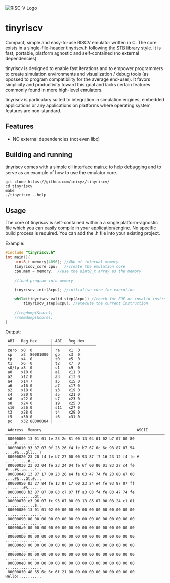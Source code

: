![RISC-V Logo](https://riscv.org/wp-content/uploads/2020/06/riscv-color.svg)

# tinyriscv

Compact, simple and easy-to-use RISCV emulator written in C. The core exists in a single-file-header [tinyriscv.h](https://github.com/inixyz/tinyriscv/blob/main/src/tinyriscv.h) following the [STB library](https://github.com/nothings/stb) style. It is fast, portable, platform agnostic and self-contained (no external dependencies).

tinyriscv is designed to enable fast iterations and to empower programmers to create simulation environments and visualization / debug tools (as opossed to program compatibility for the average end-user). It favors simplicity and productivity toward this goal and lacks certain features commonly found in more high-level emulators.

tinyriscv is particulary suited to integration in simulation engines, embedded applications or any applications on platforms where operating system features are non-standard.

## Features

- NO external dependencies (not even libc)

## Building and running

tinyriscv comes with a simple cli interface [main.c](https://github.com/inixyz/tinyriscv/blob/main/src/main.c) to help debugging and to serve as an example of how to use the emulator core.  

```
git clone https://github.com/inixyz/tinyriscv/
cd tinyriscv
make
./tinyriscv --help
```

## Usage 

The core of tinyriscv is self-contained within a a single platform-agnostic file which you can easily compile in your application/engine. No specific build process is required. You can add the .h file into your existing project.

Example:
```c
#include "tinyriscv.h"
int main(){
    uint8_t memory[4096]; //4kb of internal memory
    tinyriscv_core cpu;   //create the emulation core
    cpu.mem = memory;  //use the uint8_t array as the memory

    //load program into memory

    tinyriscv_init(&cpu); //initialise core for execution

    while(tinyriscv_valid_step(&cpu)) //check for EOF or invalid instruction
        tinyriscv_step(&cpu); //execute the current instruction

    //regdump(&core);
    //memdump(&core);
}
```

Output:
```
 ABI   Reg Hex      │ ABI   Reg Hex     
 ───────────────────┼───────────────────
 zero  x0  0        │ ra    x1  0        
 sp    x2  80001000 │ gp    x3  0        
 tp    x4  0        │ t0    x5  0        
 t1    x6  0        │ t2    x7  0        
 s0/fp x8  0        │ s1    x9  0        
 a0    x10 0        │ a1    x11 0        
 a2    x12 0        │ a3    x13 0        
 a4    x14 7        │ a5    x15 0        
 a6    x16 0        │ a7    x17 0        
 s2    x18 0        │ s3    x19 0        
 s4    x20 0        │ s5    x21 0        
 s6    x22 0        │ s7    x23 0        
 s8    x24 0        │ s9    x25 0        
 s10   x26 0        │ s11   x27 0        
 t3    x28 0        │ t4    x29 0        
 t5    x30 0        │ t6    x31 0        
 pc    x32 80000084 │
```
```
 Address  Memory                                          ASCII
─────────────────────────────────────────────────────────────────────────
 80000000 13 01 01 fe 23 2e 81 00 13 04 01 02 b7 07 00 80 ....#...........
 80000010 93 87 07 0f 23 26 f4 fe b7 67 6c 6c 93 87 87 54 ....#&...gll...T
 80000020 23 20 f4 fe b7 27 00 00 93 87 f7 16 23 12 f4 fe # ...'......#...
 80000030 23 03 04 fe 23 24 04 fe 6f 00 80 01 83 27 c4 fe #...#$..o....'..
 80000040 13 87 17 00 23 26 e4 fe 03 47 74 fe 23 80 e7 00 ....#&...Gt.#...
 80000050 83 27 84 fe 13 87 17 00 23 24 e4 fe 93 87 07 ff .'......#$......
 80000060 b3 87 87 00 83 c7 07 ff a3 03 f4 fe 83 47 74 fe .............Gt.
 80000070 e3 96 07 fc 93 07 00 00 13 85 07 00 03 24 c1 01 .............$..
 80000080 13 01 01 02 00 00 00 00 00 00 00 00 00 00 00 00 ................
 80000090 00 00 00 00 00 00 00 00 00 00 00 00 00 00 00 00 ................
 800000a0 00 00 00 00 00 00 00 00 00 00 00 00 00 00 00 00 ................
 800000b0 00 00 00 00 00 00 00 00 00 00 00 00 00 00 00 00 ................
 800000c0 00 00 00 00 00 00 00 00 00 00 00 00 00 00 00 00 ................
 800000d0 00 00 00 00 00 00 00 00 00 00 00 00 00 00 00 00 ................
 800000e0 00 00 00 00 00 00 00 00 00 00 00 00 00 00 00 00 ................
 800000f0 48 65 6c 6c 6f 21 00 00 00 00 00 00 00 00 00 00 Hello!..........
```
